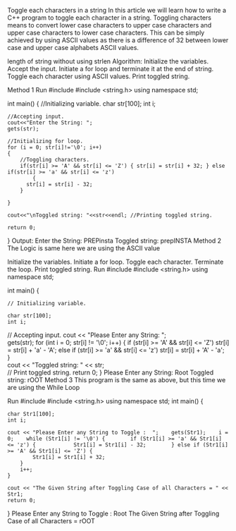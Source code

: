 Toggle each characters in a string
In this article we will learn how to write a C++ program to toggle each character in a string. Toggling characters means to convert lower case characters to upper case characters and upper case characters to lower case characters. This can be simply achieved by using ASCII values as there is a difference of 32 between lower case and upper case alphabets ASCII values.

length of string without using strlen
Algorithm:
Initialize the variables.
Accept the input.
Initiate a for loop and terminate it at the end of string.
Toggle each character using ASCII values.
Print toggled string.
 
Method 1
Run
#include <iostream>
#include <string.h>
using namespace std;
 
int main()
{
    //Initializing variable.
    char str[100];
    int i;
  	
    //Accepting input.
    cout<<"Enter the String: ";
    gets(str);
  	
  	//Initializing for loop.
  	for (i = 0; str[i]!='\0'; i++)
  	{
  	    //Toggling characters.
  	    if(str[i] >= 'A' && str[i] <= 'Z') { str[i] = str[i] + 32; } else if(str[i] >= 'a' && str[i] <= 'z')
            {
  	      str[i] = str[i] - 32;
	    }		
  		
  	}

  	cout<<"\nToggled string: "<<str<<endl; //Printing toggled string.
  	
  	return 0;
}
Output:
Enter the String: PREPinsta
Toggled string: prepINSTA
Method 2
The Logic is same here we are using the ASCII value

Initialize the variables.
Initiate a for loop.
Toggle each character.
Terminate the loop.
Print toggled string.
Run
#include <iostream>
#include <string.h>
using namespace std;

int main() {

    // Initializing variable.

    char str[100];
    int i;

   // Accepting input.
   cout << "Please Enter any String: ";    
   gets(str);
for (int i = 0; str[i] != '\0'; i++) {
if (str[i] >= 'A' && str[i] <= 'Z')
str[i] = str[i] + 'a' - 'A';
else if (str[i] >= 'a' && str[i] <= 'z')
            str[i] = str[i] + 'A' - 'a';     
}    
cout << "Toggled string: " << str;  
// Print toggled string.     return 0; }
Please Enter any String: Root
Toggled string: rOOT
Method 3
This program is the same as above, but this time we are using the While Loop

Run
#include <iostream>
#include <string.h>
using namespace std;
int main() {

    char Str1[100];
    int i;

    cout << "Please Enter any String to Toggle :  ";    gets(Str1);    i = 0;    while (Str1[i] != '\0') {        if (Str1[i] >= 'a' && Str1[i] <= 'z') {            Str1[i] = Str1[i] - 32;        } else if (Str1[i] >= 'A' && Str1[i] <= 'Z') {
            Str1[i] = Str1[i] + 32;
        }
        i++;
    }

    cout << "The Given String after Toggling Case of all Characters = " << Str1;
    return 0;

}
Please Enter any String to Toggle : Root
The Given String after Toggling Case of all Characters = rOOT
